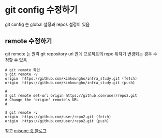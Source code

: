 # git config 수정하기 

git config 는 global 설정과 repos 설정이 있음  

## remote 수정하기
git remote 는 원격 git repository url 인데 프로젝트의 repo 위치가 변경되는 경우 수정할 수 있음  

```shell script
# git remote 확인 
$ git remote -v 
origin  https://github.com/kimkoungho/infra_study.git (fetch)
origin  https://github.com/kimkoungho/infra_study.git (push)

#   
$ git remote set-url origin https://github.com/user/repo2.git
# Change the 'origin' remote's URL
# 

$ git remote -v  
origin  https://github.com/user/repo2.git (fetch)
origin  https://github.com/user/repo2.git (push)
```

참고 
[misone 깃 블로그](http://minsone.github.io/git/github-managing-remotes-changing-a-remotes-url)